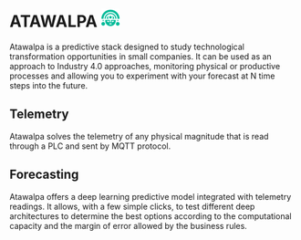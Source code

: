 # ATAWALPA ![logo](https://github.com/famigone/atawalpa/blob/master/public/img/logo32teal.png)
Atawalpa is a predictive stack designed to study technological transformation opportunities in small companies. It can be used as an approach to Industry 4.0 approaches, monitoring physical or productive processes and allowing you to experiment with your forecast at N time steps into the future.  

## Telemetry
Atawalpa solves the telemetry of any physical magnitude that is read through a PLC and sent by MQTT protocol. 

## Forecasting
Atawalpa offers a deep learning predictive model integrated with telemetry readings. It allows, with a few simple clicks, to test different deep architectures to determine the best options according to the computational capacity and the margin of error allowed by the business rules.

